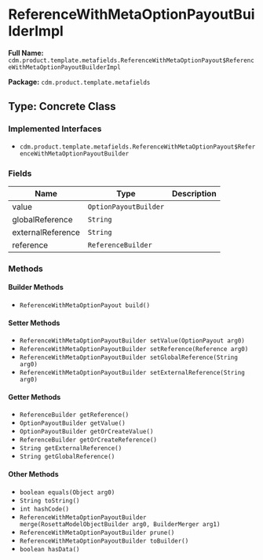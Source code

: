 # ReferenceWithMetaOptionPayoutBuilderImpl

**Full Name:** `cdm.product.template.metafields.ReferenceWithMetaOptionPayout$ReferenceWithMetaOptionPayoutBuilderImpl`

**Package:** `cdm.product.template.metafields`

## Type: Concrete Class

### Implemented Interfaces

- `cdm.product.template.metafields.ReferenceWithMetaOptionPayout$ReferenceWithMetaOptionPayoutBuilder`

### Fields

| Name | Type | Description |
|------|------|-------------|
| value | `OptionPayoutBuilder` |  |
| globalReference | `String` |  |
| externalReference | `String` |  |
| reference | `ReferenceBuilder` |  |

### Methods

#### Builder Methods

- `ReferenceWithMetaOptionPayout build()`

#### Setter Methods

- `ReferenceWithMetaOptionPayoutBuilder setValue(OptionPayout arg0)`
- `ReferenceWithMetaOptionPayoutBuilder setReference(Reference arg0)`
- `ReferenceWithMetaOptionPayoutBuilder setGlobalReference(String arg0)`
- `ReferenceWithMetaOptionPayoutBuilder setExternalReference(String arg0)`

#### Getter Methods

- `ReferenceBuilder getReference()`
- `OptionPayoutBuilder getValue()`
- `OptionPayoutBuilder getOrCreateValue()`
- `ReferenceBuilder getOrCreateReference()`
- `String getExternalReference()`
- `String getGlobalReference()`

#### Other Methods

- `boolean equals(Object arg0)`
- `String toString()`
- `int hashCode()`
- `ReferenceWithMetaOptionPayoutBuilder merge(RosettaModelObjectBuilder arg0, BuilderMerger arg1)`
- `ReferenceWithMetaOptionPayoutBuilder prune()`
- `ReferenceWithMetaOptionPayoutBuilder toBuilder()`
- `boolean hasData()`

